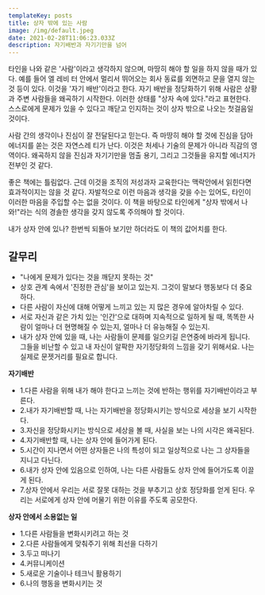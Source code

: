 ```yaml
---
templateKey: posts
title: 상자 밖에 있는 사람
image: /img/default.jpeg
date: 2021-02-28T11:06:23.033Z
description: 자기배반과 자기기만을 넘어
---
```

타인을 나와 같은 '사람'이라고 생각하지 않으며, 마땅히 해야 할 일을 하지 않을 때가 있다. 예를 들어 엘 레비 터 안에서 멀리서 뛰어오는 회사 동료를 외면하고 문을 열지 않는 것 등이 있다. 이것을 '자기 배반'이라고 한다. 자기 배반을 정당화하기 위해 사람은 상황과 주변 사람들을 왜곡하기 시작한다. 이러한 상태를 "상자 속에 있다."라고 표현한다. 스스로에게 문제가 있을 수 있다고 깨닫고 인지하는 것이 상자 밖으로 나오는 첫걸음일 것이다. 

사람 간의 생각이나 진심이 잘 전달된다고 믿는다. 즉 마땅히 해야 할 것에 진심을 담아 에너지를 쏟는 것은 자연스레 티가 난다. 이것은 처세나 기술의 문제가 아니라 직감의 영역이다. 왜곡하지 않을 진심과 자기기만을 멈출 용기, 그리고 그것들을 유지할 에너지가 전부인 것 같다.

좋은 책에는 틀림없다. 근데 이것을 조직의 저성과자 교육한다는 맥락안에서 읽힌다면 효과적이지는 않을 것 같다. 자발적으로 이런 마음과 생각을 갖을 수는 있어도, 타인이 이러한 마음을 주입할 수는 없을 것이다. 이 책을 바탕으로 타인에게 "상자 밖에서 나와!"라는 식의 경솔한 생각을 갖지 않도록 주의해야 할 것이다.

내가 상자 안에 있나? 한번씩 되돌아 보기만 하더라도 이 책의 값어치를 한다.

## 갈무리
* "나에게 문제가 있다는 것을 깨닫지 못하는 것"
* 상호 관계 속에서 '진정한 관심'을 보이고 있는지.  그것이 말보다 행동보다 더 중요하다.
* 다른 사람이 자신에 대해 어떻게 느끼고 있는 지 많은 경우에 알아차릴 수 있다.
* 서로 자신과 같은 가치 있는 '인간'으로 대하며 지속적으로 일하게 될 때, 똑똑한 사람이 얼마나 더 현명해질 수  있는지, 얼마나 더 유능해질 수 있는지.
* 내가 상자 안에 있을 때, 나는 사람들이 문제를 일으키길 은연중에 바라게 됩니다. 그들을 비난할 수 있고 내 자신이 알팍한 자기정당화의 느낌을 갖기 위해서요. 나는 실제로 문젯거리를 필요로 합니다.

**자기배반**

- 1.다른 사람을 위해 내가 해야 한다고 느끼는 것에 반하는 행위를 자기배반이라고 부른다.
- 2.내가 자기배반할 때, 나는 자기배반을 정당화시키는 방식으로 세상을 보기 시작한다.
- 3.자신을 정당화시키는 방식으로 세상을 볼 때, 사실을 보는 나의 시각은 왜곡된다.
- 4.자기배반할 때, 나는 상자 안에 들어가게 된다.
- 5.시간이 지나면서 어떤 상자들은 나의 특성이 되고 일상적으로 나는 그 상자들을 지니고 다닌다.
- 6.내가 상자 안에 있음으로 인하여, 나는 다른 사람들도 상자 안에 들어가도록 이끌게 된다.
- 7.상자 안에서 우리는 서로 잘못 대하는 것을 부추기고 상호 정당화를 얻게 된다. 우리는 서로에게 상자 안에 머물기 위한 이유를 주도록 공모한다.

**상자 안에서 소용없는 일**

- 1.다른 사람들을 변화시키려고 하는 것
- 2.다른 사람들에게 맞춰주기 위해 최선을 다하기
- 3.두고 떠나기
- 4.커뮤니케이션
- 5.새로운 기술이나 테크닉 활용하기
- 6.나의 행동을 변화시키는 것
 

